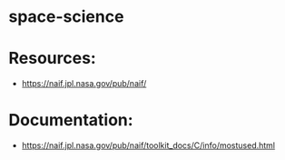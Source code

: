 # space-science

# Resources:
- https://naif.jpl.nasa.gov/pub/naif/

# Documentation:
- https://naif.jpl.nasa.gov/pub/naif/toolkit_docs/C/info/mostused.html
  
